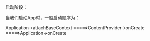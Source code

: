 
启动阶段：

当我们启动App时，一般启动顺序为：

Application->attachBaseContext =====>ContentProvider->onCreate =====>Application->onCreate


